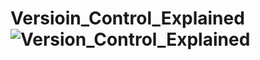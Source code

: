 # Versioin_Control_Explained![Version_Control_Explained](https://github.com/user-attachments/assets/672fea59-1a1c-4f05-8f3c-f6c3f4cabb7a)
